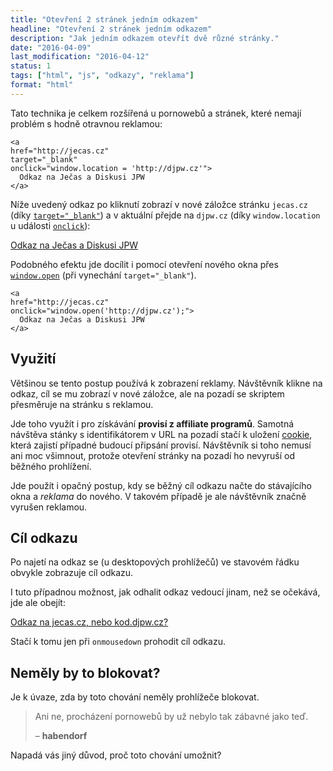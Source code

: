 ```yaml
---
title: "Otevření 2 stránek jedním odkazem"
headline: "Otevření 2 stránek jedním odkazem"
description: "Jak jedním odkazem otevřít dvě různé stránky."
date: "2016-04-09"
last_modification: "2016-04-12"
status: 1
tags: ["html", "js", "odkazy", "reklama"]
format: "html"
---
```


<p>Tato technika je celkem rozšířená u pornowebů a stránek, které nemají problém s hodně otravnou reklamou:</p>

<pre><code>&lt;a 
href="http://jecas.cz" 
target="_blank" 
onclick="window.location = 'http://djpw.cz'">
  Odkaz na Ječas a Diskusi JPW
&lt;/a></code></pre>












<p>Níže uvedený odkaz po kliknutí zobrazí v nové záložce stránku <code>jecas.cz</code> (díky <a href="/odkaz#target"><code>target="_blank"</code></a>) a v aktuální přejde na <code>djpw.cz</code> (díky <code>window.location</code> u události <a href="/udalosti-mysi#onclick"><code>onclick</code></a>):</p>

<div class="live no-source">
  <a href="http://jecas.cz" target="_blank" onclick="window.location = 'http://djpw.cz'">
    Odkaz na Ječas a Diskusi JPW
  </a>
</div>

<p>Podobného efektu jde docílit i pomocí otevření nového okna přes <a href="/nove-okno"><code>window.open</code></a> (při vynechání <code>target="_blank"</code>).</p>

<pre><code>&lt;a 
href="http://jecas.cz"
onclick="window.open('http://djpw.cz');">
  Odkaz na Ječas a Diskusi JPW
&lt;/a></code></pre>







<h2 id="vyuziti">Využití</h2>

<p>Většinou se tento postup používá k zobrazení reklamy. Návštěvník klikne na odkaz, cíl se mu zobrazí v nové záložce, ale na pozadí se skriptem přesměruje na stránku s reklamou.</p>


<p>Jde toho využít i pro získávání <b>provisí z affiliate programů</b>. Samotná návštěva stánky s identifikátorem v URL na pozadí stačí k uložení <a href="/cookies">cookie</a>, která zajistí případné budoucí připsání provisí. Návštěvník si toho nemusí ani moc všimnout, protože otevření stránky na pozadí ho nevyruší od běžného prohlížení.</p>


<p>Jde použít i opačný postup, kdy se běžný cíl odkazu načte do stávajícího okna a <i>reklama</i> do nového. V takovém případě je ale návštěvník značně vyrušen reklamou.</p>







<h2 id="cil">Cíl odkazu</h2>


<p>Po najetí na odkaz se (u desktopových prohlížečů) ve stavovém řádku obvykle zobrazuje cíl odkazu.</p>

<p>I tuto případnou možnost, jak odhalit odkaz vedoucí jinam, než se očekává, jde ale obejít:</p>

<div class="live">
  <a href="http://jecas.cz" onmousedown="this.href = 'http://kod.djpw.cz'">Odkaz na jecas.cz, nebo kod.djpw.cz?</a>
</div>

<p>Stačí k tomu jen při <code>onmousedown</code> prohodit cíl odkazu.</p>




<h2 id="blokovat">Neměly by to blokovat?</h2>

<p>Je k úvaze, zda by toto chování neměly prohlížeče blokovat.</p>

<blockquote>
  <p>Ani ne, procházení pornowebů by už nebylo tak zábavné jako teď.</p>
  <p class="autor">– <b>habendorf</b></p>
</blockquote>










<p>Napadá vás jiný důvod, proč toto chování umožnit?</p>